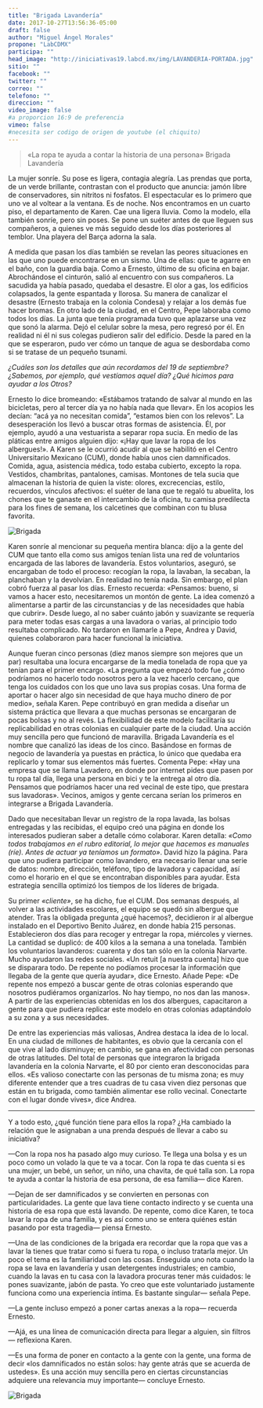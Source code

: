 ```yaml
---
title: "Brigada Lavandería"
date: 2017-10-27T13:56:36-05:00
draft: false
author: "Miguel Ángel Morales"
propone: "LabCDMX"
participa: ""
head_image: "http://iniciativas19.labcd.mx/img/LAVANDERIA-PORTADA.jpg"
sitio: ""
facebook: ""
twitter: ""
correo: ""
telefono: ""
direccion: ""
video_image: false  
#a proporcion 16:9 de preferencia
vimeo: false  
#necesita ser codigo de origen de youtube (el chiquito)
---
```


> «La ropa te ayuda a contar la historia de una persona»
> Brigada Lavandería



La mujer sonríe. Su pose es ligera, contagia alegría. Las prendas que porta, de un verde brillante, contrastan con el producto que anuncia: jamón libre de conservadores, sin nitritos ni fosfatos. El espectacular es lo primero que uno ve al voltear a la ventana. Es de noche. Nos encontramos en un cuarto piso, el departamento de Karen. Cae una ligera lluvia. Como la modelo, ella también sonríe, pero sin poses. Se pone un suéter antes de que lleguen sus compañeros, a quienes ve más seguido desde los días posteriores al temblor. Una playera del Barça adorna la sala.

A medida que pasan los días también se revelan las peores situaciones en las que uno puede encontrarse en un sismo. Una de ellas: que te agarre en el baño, con la guardia baja. Como a Ernesto, último de su oficina en bajar. Abrochándose el cinturón, salió al encuentro con sus compañeros. La sacudida ya había pasado, quedaba el desastre. El olor a gas, los edificios colapsados, la gente espantada y llorosa. Su manera de canalizar el desastre (Ernesto trabaja en la colonia Condesa) y relajar a los demás fue hacer bromas. En otro lado de la ciudad, en el Centro, Pepe laboraba como todos los días. La junta que tenía programada tuvo que aplazarse una vez que sonó la alarma. Dejó el celular sobre la mesa, pero regresó por él. En realidad ni él ni sus colegas pudieron salir del edificio. Desde la pared en la que se esperaron, pudo ver cómo un tanque de agua se desbordaba como si se tratase de un pequeño tsunami.

*¿Cuáles son los detalles que aún recordamos del 19 de septiembre? ¿Sabemos, por ejemplo, qué vestíamos aquel día? ¿Qué hicimos para ayudar a los Otros?*

 Ernesto lo dice bromeando: «Estábamos tratando de salvar al mundo en las bicicletas, pero al tercer día ya no había nada que llevar». En los acopios les decían: “acá ya no necesitan comida”, “estamos bien con los relevos”. La desesperación los llevó a buscar otras formas de asistencia. Él, por ejemplo, ayudó a una vestuarista a separar ropa sucia. En medio de las pláticas entre amigos alguien dijo: «¡Hay que lavar la ropa de los albergues!». A Karen se le ocurrió acudir al que se habilitó en el Centro Universitario Mexicano (CUM), donde había unos cien damnificados. Comida, agua, asistencia médica, todo estaba cubierto, excepto la ropa. Vestidos, chambritas, pantalones, camisas. Montones de tela sucia que almacenan la historia de quien la viste: olores, excrecencias, estilo, recuerdos, vínculos afectivos: el suéter de lana que te regaló tu abuelita, los chones que te ganaste en el intercambio de la oficina, tu camisa predilecta para los fines de semana, los calcetines que combinan con tu blusa favorita.

![Brigada](http://iniciativas19.labcd.mx/img/LAVANDERIA2.jpg)

Karen sonríe al mencionar su pequeña mentira blanca: dijo a la gente del CUM que tanto ella como sus amigos tenían lista una red de voluntarios encargada de las labores de lavandería. Estos voluntarios, aseguró, se encargaban de todo el proceso: recogían la ropa, la lavaban, la secaban, la planchaban y la devolvían. En realidad no tenía nada. Sin embargo, el plan cobró fuerza al pasar los días. Ernesto recuerda: «Pensamos: bueno, si vamos a hacer esto, necesitaremos un montón de gente. La idea comenzó a alimentarse a partir de las circunstancias y de las necesidades que había que cubrir». Desde luego, al no saber cuánto jabón y suavizante se requería para meter todas esas cargas a una lavadora o varias, al principio todo resultaba complicado. No tardaron en llamarle a Pepe, Andrea y David, quienes colaboraron para hacer funcional la iniciativa.

Aunque fueran cinco personas (diez manos siempre son mejores que un par) resultaba una locura encargarse de la media tonelada de ropa que ya tenían para el primer encargo. «La pregunta que empezó todo fue ¿cómo podríamos no hacerlo todo nosotros pero a la vez hacerlo cercano, que tenga los cuidados con los que uno lava sus propias cosas. Una forma de aportar o hacer algo sin necesidad de que haya mucho dinero de por medio», señala Karen. Pepe contribuyó en gran medida a diseñar un sistema práctica que llevara a que muchas personas se encargaran de pocas bolsas y no al revés. La flexibilidad de este modelo facilitaría su replicabilidad en otras colonias en cualquier parte de la ciudad. Una acción muy sencilla pero que funcionó de maravilla. Brigada Lavandería es el nombre que canalizó las ideas de los cinco. Basándose en formas de negocio de lavandería ya puestas en práctica, lo único que quedaba era replicarlo y tomar sus elementos más fuertes. Comenta Pepe: «Hay una empresa que se llama Lavadero, en donde por internet pides que pasen por tu ropa tal día, llega una persona en bici y te la entrega al otro día. Pensamos que podríamos hacer una red vecinal de este tipo, que prestara sus lavadoras». Vecinos, amigos y gente cercana serían los primeros en integrarse a Brigada Lavandería.

Dado que necesitaban llevar un registro de la ropa lavada, las bolsas entregadas y las recibidas, el equipo creó una página en donde los interesados pudieran saber a detalle cómo colaborar. Karen detalla: *«Como todos trabajamos en el rubro editorial, lo mejor que hacemos es manuales (ríe). Antes de actuar ya teníamos un formato»*. David hizo la página. Para que uno pudiera participar como lavandero, era necesario llenar una serie de datos: nombre, dirección, teléfono, tipo de lavadora y capacidad, así como el horario en el que se encontraban disponibles para ayudar. Esta estrategia sencilla optimizó los tiempos de los líderes de brigada.

Su primer *«cliente»*, se ha dicho, fue el CUM. Dos semanas después, al volver a las actividades escolares, el equipo se quedó sin albergue que atender. Tras la obligada pregunta ¿qué hacemos?, decidieron ir al albergue instalado en el Deportivo Benito Juárez, en donde había 215 personas. Establecieron dos días para recoger y entregar la ropa, miércoles y viernes. La cantidad se duplicó: de 400 kilos a la semana a una tonelada. También los voluntarios lavanderos: cuarenta y dos tan sólo en la colonia Narvarte. Mucho ayudaron las redes sociales. «Un retuit [a nuestra cuenta] hizo que se disparara todo. De repente no podíamos procesar la información que llegaba de la gente que quería ayudar», dice Ernesto. Añade Pepe: «De repente nos empezó a buscar gente de otras colonias esperando que nosotros pudiéramos organizarlos. No hay tiempo, no nos dan las manos». A partir de las experiencias obtenidas en los dos albergues, capacitaron a gente para que pudiera replicar este modelo en otras colonias adaptándolo a su zona y a sus necesidades.

De entre las experiencias más valiosas, Andrea destaca la idea de lo local. En una ciudad de millones de habitantes, es obvio que la cercanía con el que vive al lado disminuye; en cambio, se gana en afectividad con personas de otras latitudes. Del total de personas que integraron la brigada lavandería en la colonia Narvarte, el 80 por ciento eran desconocidas para ellos. «Es valioso conectarte con las personas de tu misma zona; es muy diferente entender que a tres cuadras de tu casa viven diez personas que están en tu brigada, como también alimentar ese rollo vecinal. Conectarte con el lugar donde vives», dice Andrea.  

---

Y a todo esto, ¿qué función tiene para ellos la ropa? ¿Ha cambiado la relación que le asignaban a una prenda después de llevar a cabo su iniciativa?

—Con la ropa nos ha pasado algo muy curioso. Te llega una bolsa y es un poco como un volado la que te va a tocar. Con la ropa te das cuenta si es una mujer, un bebé, un señor, un niño, una chavita, de qué talla son. La ropa te ayuda a contar la historia de esa persona, de esa familia— dice Karen.

—Dejan de ser damnificados y se convierten en personas con particularidades. La gente que lava tiene contacto indirecto y se cuenta una historia de esa ropa que está lavando. De repente, como dice Karen, te toca lavar la ropa de una familia, y es así como uno se entera quiénes están pasando por esta tragedia— piensa Ernesto.

—Una de las condiciones de la brigada era recordar que la ropa que vas a lavar la tienes que tratar como si fuera tu ropa, o incluso tratarla mejor. Un poco el tema es la familiaridad con las cosas. Enseguida uno nota cuando la ropa se lava en lavandería y usan detergentes industriales; en cambio, cuando la lavas en tu casa con la lavadora procuras tener más cuidados: le pones suavizante, jabón de pasta. Yo creo que este voluntariado justamente funciona como una experiencia íntima. Es bastante singular— señala Pepe.

—La gente incluso empezó a poner cartas anexas a la ropa— recuerda Ernesto.

—Ajá, es una línea de comunicación directa para llegar a alguien, sin filtros— reflexiona Karen.

—Es una forma de poner en contacto a la gente con la gente, una forma de decir «los damnificados no están solos: hay gente atrás que se acuerda de ustedes». Es una acción muy sencilla pero en ciertas circunstancias adquiere una relevancia muy importante— concluye Ernesto.

![Brigada](http://iniciativas19.labcd.mx/img/LAVANDERIA3.jpg)

